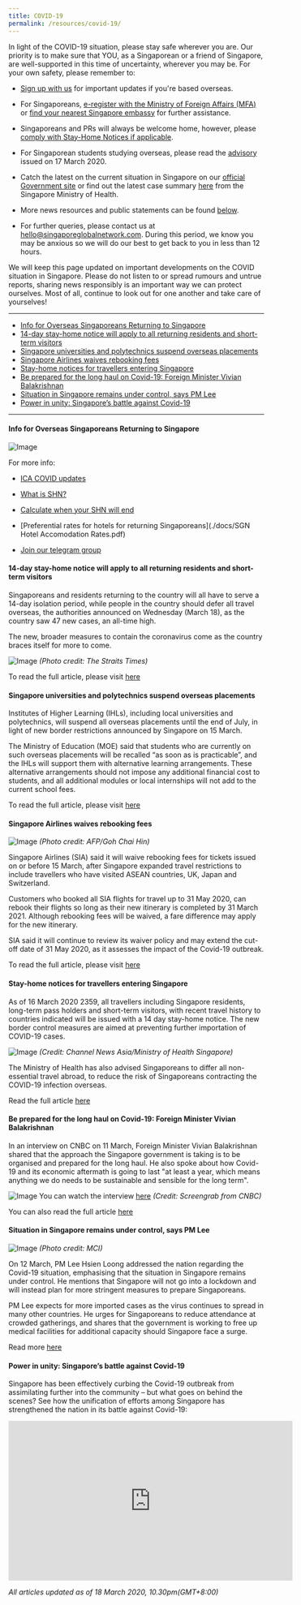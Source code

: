 ```yaml
---
title: COVID-19
permalink: /resources/covid-19/
---
```


In light of the COVID-19 situation, please stay safe wherever you are. Our priority is to make sure that YOU, as a Singaporean or a friend of Singapore, are well-supported in this time of uncertainty, wherever you may be. For your own safety, please remember to:

- [Sign up with us](http://go.gov.sg/sgn-covidupdates) for important updates if you're based overseas. 


- For Singaporeans, [e-register with the Ministry of Foreign Affairs (MFA)](https://eregister.mfa.gov.sg/eregisterportal/common/preLoginEregisterView.action) or [find your nearest Singapore embassy](https://www.mfa.gov.sg/Services/Singapore-Citizens/I-Need-Help-Overseas) for further assistance.


- Singaporeans and PRs will always be welcome home, however, please [comply with Stay-Home Notices if applicable](https://www.ica.gov.sg/covid-19). 


- For Singaporean students studying overseas, please read the [advisory](https://www.mfa.gov.sg/Newsroom/Press-Statements-Transcripts-and-Photos/2020/03/170320_Advisory-for-Singaporean-Students-Studying-Overseas) issued on 17 March 2020.


- Catch the latest on the current situation in Singapore on our [official Government site](https://go.gov.sg/2019ncov) or find out the latest case summary [here](https://www.moh.gov.sg/covid-19) from the Singapore Ministry of Health. 


- More news resources and public statements can be found [below](#stay-home-notice).


- For further queries, please contact us at [hello@singaporeglobalnetwork.com](mailto:hello@singaporeglobalnetwork.com). During this period, we know you may be anxious so we will do our best to get back to you in less than 12 hours.


We will keep this page updated on important developments on the COVID situation in Singapore. Please do not listen to or spread rumours and untrue reports, sharing news responsibly is an important way we can protect ourselves. Most of all, continue to look out for one another and take care of yourselves!

<hr>

* [Info for Overseas Singaporeans Returning to Singapore](#info-os-return)
* [14-day stay-home notice will apply to all returning residents and short-term visitors](#stay-home-notice-update)
* [Singapore universities and polytechnics suspend overseas placements](#uni-poly-suspend-overseas-placements)
* [Singapore Airlines waives rebooking fees](#sg-airline-waives-fees)
* [Stay-home notices for travellers entering Singapore](#stay-home-notice)
* [Be prepared for the long haul on Covid-19: Foreign Minister Vivian Balakrishnan](#fm-vb-interview)
* [Situation in Singapore remains under control, says PM Lee](#pm-lee-speech)
* [Power in unity: Singapore’s battle against Covid-19](#sg-united)

<hr>

#### <a id="info-os-return"></a> Info for Overseas Singaporeans Returning to Singapore

![Image](/images/covid-19/SGN-OS-Info-Telegram.jpg)

For more info:

- [ICA COVID updates](https://www.ica.gov.sg/covid-19)

- [What is SHN?](https://go.gov.sg/mohshn)

- [Calculate when your SHN will end](https://service2.mom.gov.sg/shn/shn-calculator/)

- [Preferential rates for hotels for returning Singaporeans](./docs/SGN Hotel Accomodation Rates.pdf)

- [Join our telegram group](https://go.gov.sg/sgn-ostelegram)

#### <a id="stay-home-notice-update"></a> 14-day stay-home notice will apply to all returning residents and short-term visitors

Singaporeans and residents returning to the country will all have to serve a 14-day isolation period, while people in the country should defer all travel overseas, the authorities announced on Wednesday (March 18), as  the country saw 47 new cases, an all-time high.

The new, broader measures to contain the coronavirus come as the country braces itself for more to come.

![Image](/images/covid-19/border_control_measures_ST.png)
_(Photo credit: The Straits Times)_

To read the full article, please visit [here](https://www.straitstimes.com/singapore/covid-19-all-time-high-of-47-new-cases-in-singapore-14-day-stay-home-notice-will-now-apply?xtor=CS3-18&utm_source=STiPhone&utm_medium=share&utm_term=2020-03-18%2021%3A03%3A41)

#### <a id="uni-poly-suspend-overseas-placements"></a> Singapore universities and polytechnics suspend overseas placements 

Institutes of Higher Learning (IHLs), including local universities and polytechnics, will suspend all overseas placements until the end of July, in light of new border restrictions announced by Singapore on 15 March.  

The Ministry of Education (MOE) said that students who are currently on such overseas placements will be recalled “as soon as is practicable”, and the IHLs will support them with alternative learning arrangements. These alternative arrangements should not impose any additional financial cost to students, and all additional modules or local internships will not add to the current school fees.  

To read the full article, please visit [here](https://www.channelnewsasia.com/news/singapore/coronavirus-singapore-universities-polytechnics-suspend-overseas-12540158?cid=h3_referral_inarticlelinks_24082018_cna)

#### <a id="sg-airline-waives-fees"></a> Singapore Airlines waives rebooking fees 

![Image](/images/covid-19/sg-airlines.png)
_(Photo credit: AFP/Goh Chai Hin)_

Singapore Airlines (SIA) said it will waive rebooking fees for tickets issued on or before 15 March, after Singapore expanded travel restrictions to include travellers who have visited ASEAN countries, UK, Japan and Switzerland.

Customers who booked all SIA flights for travel up to 31 May 2020, can rebook their flights so long as their new itinerary is completed by 31 March 2021. Although rebooking fees will be waived, a fare difference may apply for the new itinerary.  

SIA said it will continue to review its waiver policy and may extend the cut-off date of 31 May 2020, as it assesses the impact of the Covid-19 outbreak.

To read the full article, please visit [here](https://www.channelnewsasia.com/news/singapore/coronavirus-sia-singapore-airlines-waives-rebooking-fees-flights-12540560)

#### <a id="stay-home-notice"></a> Stay-home notices for travellers entering Singapore

As of 16 March 2020 2359, all travellers including Singapore residents, long-term pass holders and short-term visitors, with recent travel history to countries indicated will be issued with a 14 day stay-home notice. The new border control measures are aimed at preventing further importation of COVID-19 cases.

![Image](/images/covid-19/stay-home-notice.jpg)
_(Credit: Channel News Asia/Ministry of Health Singapore)_

The Ministry of Health has also advised Singaporeans to differ all non-essential travel abroad, to reduce the risk of Singaporeans contracting the COVID-19 infection overseas.

Read the full article [here](https://www.channelnewsasia.com/news/singapore/coronavirus-covid-19-singapore-malaysia-asean-stay-home-notice-12539952)

#### <a id="fm-vb-interview"></a> Be prepared for the long haul on Covid-19: Foreign Minister Vivian Balakrishnan

In an interview on CNBC on 11 March, Foreign Minister Vivian Balakrishnan shared that the approach the Singapore government is taking is to be organised and prepared for the long haul. He also spoke about how Covid-19 and its economic aftermath is going to last "at least a year, which means anything we do needs to be sustainable and sensible for the long term".

![Image](/images/covid-19/fm-vb-interview.png)
You can watch the interview [here](https://www.facebook.com/Vivian.Balakrishnan.Sg/videos/655285165229616/) 
_(Credit: Screengrab from CNBC)_

You can also read the full article [here](https://www.straitstimes.com/singapore/be-prepared-for-the-long-haul-on-covid-19-foreign-minister-vivian-balakrishnan)

#### <a id="pm-lee-speech"></a> Situation in Singapore remains under control, says PM Lee

![Image](/images/covid-19/pm-lee-speech-12mar.jpg)
_(Photo credit: MCI)_

On 12 March, PM Lee Hsien Loong addressed the nation regarding the Covid-19 situation, emphasising that the situation in Singapore remains under control. He mentions that Singapore will not go into a lockdown and will instead plan for more stringent measures to prepare Singaporeans.

PM Lee expects for more imported cases as the virus continues to spread in many other countries. He urges for Singaporeans to reduce attendance at crowded gatherings, and shares that the government is working to free up medical facilities for additional capacity should Singapore face a surge.

Read more [here](https://www.channelnewsasia.com/news/singapore/coronavirus-pm-lee-full-speech-under-control-covid-19-12531962)

#### <a id="sg-united"></a> Power in unity: Singapore’s battle against Covid-19

Singapore has been effectively curbing the Covid-19 outbreak from assimilating further into the community – but what goes on behind the scenes? See how the unification of efforts among Singapore has strengthened the nation in its battle against Covid-19:

<iframe width="560" height="315" src="https://www.youtube.com/embed/fp8ahoyuRzU" frameborder="0" allow="accelerometer; autoplay; encrypted-media; gyroscope; picture-in-picture" allowfullscreen></iframe>


_All articles updated as of 18 March 2020, 10.30pm(GMT+8:00)_
